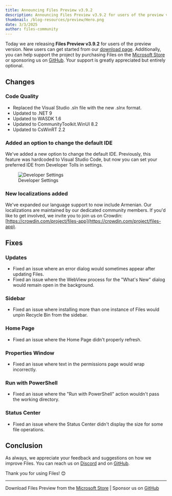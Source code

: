 ```yaml
---
title: Announcing Files Preview v3.9.2
description: Announcing Files Preview v3.9.2 for users of the preview version.
thumbnail: /blog-resources/preview/Hero.png
date: 3/3/2025
author: files-community
---
```


Today we are releasing **Files Preview v3.9.2** for users of the preview version. New users can get started from our [download page](/download/). Additionally, you can help support the project by purchasing Files on the [Microsoft Store](ms-windows-store://pdp/?ProductId=9NSQD9PKV3SS&cid=FilesWebsite) or sponsoring us on [GitHub](https://github.com/sponsors/yaira2). Your support is greatly appreciated but entirely optional.

## Changes

### Code Quality

- Replaced the Visual Studio .sln file with the new .slnx format.
- Updated to .NET 9
- Updated to WASDK 1.6
- Updated to CommunityToolkit.WinUI 8.2
- Updated to CsWinRT 2.2

### Added an option to change the default IDE

We've added a new option to change the default IDE. Previously, this feature was hardcoded to Visual Studio Code, but now you can set your preferred IDE from Developer Tolls in settings.

<figure>
    <img src="/blog-resources/v4/IDESettings.png" alt="Developer Settings" />
    <figcaption>Developer Settings</figcaption>
</figure>

### New localizations added

We've expanded our language support to now include Armenian. Our localizations are maintained by our dedicated community members. If you'd like to get involved, we invite you to join us on Crowdin: [https://crowdin.com/project/files-app](https://crowdin.com/project/files-app).

## Fixes

### Updates

- Fixed an issue where an error dialog would sometimes appear after updating Files.
- Fixed an issue where the WebView process for the "What's New" dialog would remain open in the background.

### Sidebar

- Fixed an issue where installing more than one instance of Files would unpin Recycle Bin from the sidebar.

### Home Page

- Fixed an issue where the Home Page didn't properly refresh.

### Properties Window

- Fixed an issue where text in the permissions page would wrap incorrectly.

### Run with PowerShell

- Fixed an issue where the "Run with PowerShell" action wouldn't pass the working directory.

### Status Center

- Fixed an issue where the Status Center didn't display the size for some file operations.

## Conclusion

As always, we appreciate your feedback and suggestions on how we improve Files. You can reach us on [Discord](https://discord.gg/files) and on [GitHub](https://github.com/files-community/Files/).

Thank you for using Files! 😊

---

Download Files Preview from the [Microsoft Store](ms-windows-store://pdp/?ProductId=9NSQD9PKV3SS&cid=FilesWebsite) | Sponsor us on [GitHub](https://github.com/sponsors/yaira2/)